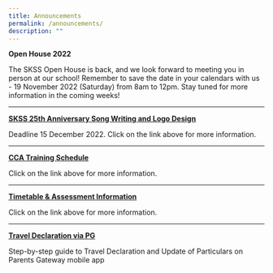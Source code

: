 ```yaml
---
title: Announcements
permalink: /announcements/
description: ""
---
```

**Open House 2022**<br>

The SKSS Open House is back, and we look forward to meeting you in person at our school! Remember to save the date in your calendars with us - 19 November 2022 (Saturday) from 8am to 12pm. Stay tuned for more information in the coming weeks!

------ 


[**SKSS 25th Anniversary Song Writing and Logo Design**](https://docs.google.com/presentation/d/1i7H1mAlxSLKObw9LplQYOLUptFwmG1JYjvgS_qaolrI/edit#slide=id.gcec4d27072_0_0)

Deadline 15 December 2022. Click on the link above for more information. 

----

[**CCA Training Schedule**](https://moe-sengkangsec-staging.netlify.app/co-curriculum/co-curricular-activities-cca)

Click on the link above for more information.

---

[**Timetable & Assessment Information**](https://moe-sengkangsec-staging.netlify.app/curriculum/instructional-programme-ip/timetable-and-assessment)

Click on the link above for more information.

---

[**Travel Declaration via PG**]([](/files/Instructions_for_Travel_Declaration_on_PG.pdf))

Step-by-step guide to Travel Declaration and Update of Particulars on Parents Gateway mobile app